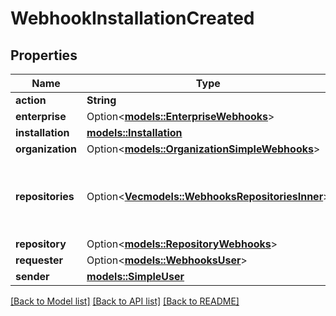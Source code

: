# WebhookInstallationCreated

## Properties

Name | Type | Description | Notes
------------ | ------------- | ------------- | -------------
**action** | **String** |  | 
**enterprise** | Option<[**models::EnterpriseWebhooks**](enterprise-webhooks.md)> |  | [optional]
**installation** | [**models::Installation**](installation.md) |  | 
**organization** | Option<[**models::OrganizationSimpleWebhooks**](organization-simple-webhooks.md)> |  | [optional]
**repositories** | Option<[**Vec<models::WebhooksRepositoriesInner>**](webhooks_repositories_inner.md)> | An array of repository objects that the installation can access. | [optional]
**repository** | Option<[**models::RepositoryWebhooks**](repository-webhooks.md)> |  | [optional]
**requester** | Option<[**models::WebhooksUser**](webhooks_user.md)> |  | [optional]
**sender** | [**models::SimpleUser**](simple-user.md) |  | 

[[Back to Model list]](../README.md#documentation-for-models) [[Back to API list]](../README.md#documentation-for-api-endpoints) [[Back to README]](../README.md)


